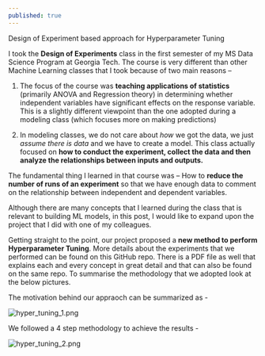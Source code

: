 ```yaml
---
published: true
---
```

Design of Experiment based approach for Hyperparameter Tuning

I took the **Design of Experiments** class in the first semester of my MS Data Science Program at Georgia Tech. The course is very different than other Machine Learning classes that I took because of two main reasons – 

1.	The focus of the course was **teaching applications of statistics** (primarily ANOVA and Regression theory) in determining whether independent variables have significant effects on the response variable. This is a slightly different viewpoint than the one adopted during a modeling class (which focuses more on making predictions)

2.	In modeling classes, we do not care about _how_ we got the data, we just _assume there is data_ and we have to create a model. This class actually focused on **how to conduct the experiment, collect the data and then analyze the relationships between inputs and outputs.**

The fundamental thing I learned in that course was – How to **reduce the number of runs of an experiment** so that we have enough data to comment on the relationship between independent and dependent variables. 

Although there are many concepts that I learned during the class that is relevant to building ML models, in this post, I would like to expand upon the project that I did with one of my colleagues. 

Getting straight to the point, our project proposed a **new method to perform Hyperparameter Tuning**. More details about the experiments that we performed can be found on this GitHub repo. There is a PDF file as well that explains each and every concept in great detail and that can also be found on the same repo. To summarise the methodology that we adopted look at the below pictures. 

The motivation behind our appraoch can be summarized as - 

![hyper_tuning_1.png]({{site.baseurl}}/_posts/hyper_tuning_1.png)

We followed a 4 step methodology to achieve the results - 

![hyper_tuning_2.png]({{site.baseurl}}/_posts/hyper_tuning_2.png)


